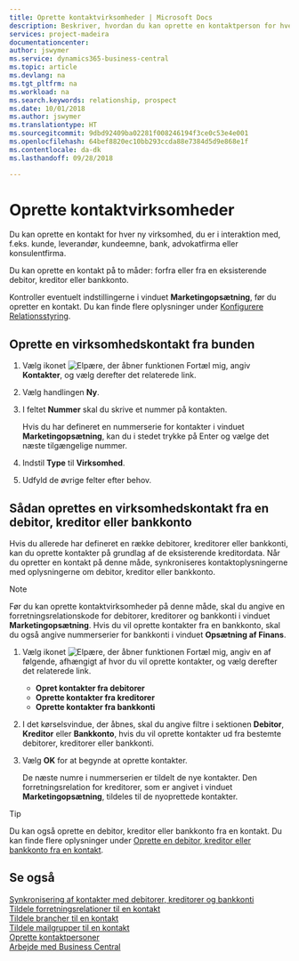 ```yaml
---
title: Oprette kontaktvirksomheder | Microsoft Docs
description: Beskriver, hvordan du kan oprette en kontaktperson for hver ny virksomhed eller potentielle virksomhed, du arbejder sammen med eller har en relation til.
services: project-madeira
documentationcenter: 
author: jswymer
ms.service: dynamics365-business-central
ms.topic: article
ms.devlang: na
ms.tgt_pltfrm: na
ms.workload: na
ms.search.keywords: relationship, prospect
ms.date: 10/01/2018
ms.author: jswymer
ms.translationtype: HT
ms.sourcegitcommit: 9dbd92409ba02281f008246194f3ce0c53e4e001
ms.openlocfilehash: 64bef8820ec10bb293ccda88e7384d5d9e868e1f
ms.contentlocale: da-dk
ms.lasthandoff: 09/28/2018

---
```

# <a name="create-contact-companies"></a>Oprette kontaktvirksomheder
Du kan oprette en kontakt for hver ny virksomhed, du er i interaktion med, f.eks. kunde, leverandør, kundeemne, bank, advokatfirma eller konsulentfirma.

Du kan oprette en kontakt på to måder: forfra eller fra en eksisterende debitor, kreditor eller bankkonto.

Kontroller eventuelt indstillingerne i vinduet **Marketingopsætning**, før du opretter en kontakt. Du kan finde flere oplysninger under [Konfigurere Relationsstyring](marketing-setup-marketing.md).

## <a name="create-a-company-contact-from-scratch"></a>Oprette en virksomhedskontakt fra bunden
1. Vælg ikonet ![Elpære, der åbner funktionen Fortæl mig](media/ui-search/search_small.png "Fortæl mig, hvad du vil foretage dig"), angiv **Kontakter**, og vælg derefter det relaterede link.
2. Vælg handlingen **Ny**.
3. I feltet **Nummer** skal du skrive et nummer på kontakten.

    Hvis du har defineret en nummerserie for kontakter i vinduet **Marketingopsætning**, kan du i stedet trykke på Enter og vælge det næste tilgængelige nummer.  
4. Indstil **Type** til **Virksomhed**.
5. Udfyld de øvrige felter efter behov.

## <a name="to-create-a-company-contact-from-a-customer-vendor-or-bank-account"></a>Sådan oprettes en virksomhedskontakt fra en debitor, kreditor eller bankkonto
Hvis du allerede har defineret en række debitorer, kreditorer eller bankkonti, kan du oprette kontakter på grundlag af de eksisterende kreditordata. Når du opretter en kontakt på denne måde, synkroniseres kontaktoplysningerne med oplysningerne om debitor, kreditor eller bankkonto.

> [!NOTE]  
>   Før du kan oprette kontaktvirksomheder på denne måde, skal du angive en forretningsrelationskode for debitorer, kreditorer og bankkonti i vinduet **Marketingopsætning**. Hvis du vil oprette kontakter fra en bankkonto, skal du også angive nummerserier for bankkonti i vinduet **Opsætning af Finans**.

1. Vælg ikonet ![Elpære, der åbner funktionen Fortæl mig](media/ui-search/search_small.png "Fortæl mig, hvad du vil foretage dig"), angiv en af følgende, afhængigt af hvor du vil oprette kontakter, og vælg derefter det relaterede link.
   * **Opret kontakter fra debitorer**
   * **Oprette kontakter fra kreditorer**
   * **Oprette kontakter fra bankkonti**
2. I det kørselsvindue, der åbnes, skal du angive filtre i sektionen **Debitor**, **Kreditor** eller **Bankkonto**, hvis du vil oprette kontakter ud fra bestemte debitorer, kreditorer eller bankkonti.
3. Vælg **OK** for at begynde at oprette kontakter.

    De næste numre i nummerserien er tildelt de nye kontakter. Den forretningsrelation for kreditorer, som er angivet i vinduet **Marketingopsætning**, tildeles til de nyoprettede kontakter.

> [!TIP]  
>   Du kan også oprette en debitor, kreditor eller bankkonto fra en kontakt. Du kan finde flere oplysninger under [Oprette en debitor, kreditor eller bankkonto fra en kontakt](marketing-how-create-contacts-new-customers-vendors-bank-accounts.md).

## <a name="see-also"></a>Se også
[Synkronisering af kontakter med debitorer, kreditorer og bankkonti](marketing-synchronize-contacts-customers-vendors-bank-accounts.md)  
[Tildele forretningsrelationer til en kontakt](marketing-business-relations.md#AssignBusRelContact)  
[Tildele brancher til en kontakt](marketing-industry-groups.md#AssignIndustryGroupContact)  
[Tildele mailgrupper til en kontakt](marketing-mailing-groups.md#AssignMailGroupContact)  
[Oprette kontaktpersoner](marketing-create-contact-persons.md)  
[Arbejde med Business Central](ui-work-product.md)

